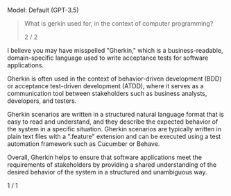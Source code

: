 Model: Default (GPT-3.5)

> What is gerkin used for, in the context of computer programming?
> 
> 2 / 2

I believe you may have misspelled "Gherkin," which is a business-readable, domain-specific language used to write acceptance tests for software applications.

Gherkin is often used in the context of behavior-driven development (BDD) or acceptance test-driven development (ATDD), where it serves as a communication tool between stakeholders such as business analysts, developers, and testers.

Gherkin scenarios are written in a structured natural language format that is easy to read and understand, and they describe the expected behavior of the system in a specific situation. Gherkin scenarios are typically written in plain text files with a ".feature" extension and can be executed using a test automation framework such as Cucumber or Behave.

Overall, Gherkin helps to ensure that software applications meet the requirements of stakeholders by providing a shared understanding of the desired behavior of the system in a structured and unambiguous way.

1 / 1